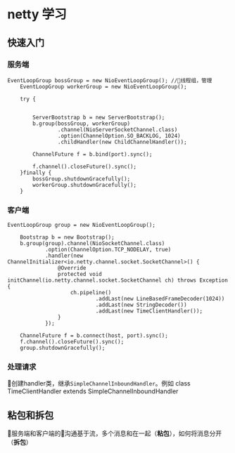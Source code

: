 # netty 学习
## 快速入门
### 服务端
    EventLoopGroup bossGroup = new NioEventLoopGroup(); //线程组，管理
        EventLoopGroup workerGroup = new NioEventLoopGroup();

        try {


            ServerBootstrap b = new ServerBootstrap();
            b.group(bossGroup, workerGroup)
                    .channel(NioServerSocketChannel.class)
                    .option(ChannelOption.SO_BACKLOG, 1024)
                    .childHandler(new ChildChannelHandler());

            ChannelFuture f = b.bind(port).sync();

            f.channel().closeFuture().sync();
        }finally {
            bossGroup.shutdownGracefully();
            workerGroup.shutdownGracefully();
        }
### 客户端
    EventLoopGroup group = new NioEventLoopGroup();

        Bootstrap b = new Bootstrap();
        b.group(group).channel(NioSocketChannel.class)
                .option(ChannelOption.TCP_NODELAY, true)
                .handler(new ChannelInitializer<io.netty.channel.socket.SocketChannel>() {
                    @Override
                    protected void initChannel(io.netty.channel.socket.SocketChannel ch) throws Exception {
                        ch.pipeline()
                                .addLast(new LineBasedFrameDecoder(1024))
                                .addLast(new StringDecoder())
                                .addLast(new TimeClientHandler());
                    }
                });

        ChannelFuture f = b.connect(host, port).sync();
        f.channel().closeFuture().sync();
        group.shutdownGracefully();
### 处理请求
创建handler类，继承`SimpleChannelInboundHandler`。例如
    class TimeClientHandler extends SimpleChannelInboundHandler
## 粘包和拆包
服务端和客户端的沟通基于流，多个消息和在一起（**粘包**），如何将消息分开（**拆包**）